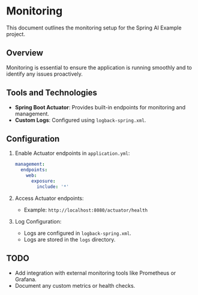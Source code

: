 # Monitoring

This document outlines the monitoring setup for the Spring AI Example project.

## Overview

Monitoring is essential to ensure the application is running smoothly and to identify any issues proactively.

## Tools and Technologies

- **Spring Boot Actuator**: Provides built-in endpoints for monitoring and management.
- **Custom Logs**: Configured using `logback-spring.xml`.

## Configuration

1. Enable Actuator endpoints in `application.yml`:

   ```yaml
   management:
     endpoints:
       web:
         exposure:
           include: '*'
   ```

2. Access Actuator endpoints:

   - Example: `http://localhost:8080/actuator/health`

3. Log Configuration:
   - Logs are configured in `logback-spring.xml`.
   - Logs are stored in the `logs` directory.

## TODO

- Add integration with external monitoring tools like Prometheus or Grafana.
- Document any custom metrics or health checks.
